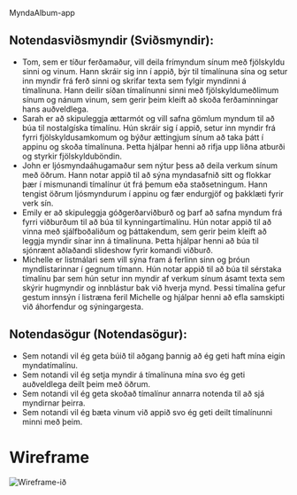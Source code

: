 MyndaAlbum-app
## Notendasviðsmyndir (Sviðsmyndir):
- Tom, sem er tíður ferðamaður, vill deila frímyndum sínum með fjölskyldu sinni og vinum. Hann skráir sig inn í appið, býr til tímalínuna sína og setur inn myndir frá ferð sinni og skrifar texta sem fylgir myndinni á tímalínuna. Hann deilir síðan tímalínunni sinni með fjölskyldumeðlimum sínum og nánum vinum, sem gerir þeim kleift að skoða ferðaminningar hans auðveldlega.  
- Sarah er að skipuleggja ættarmót og vill safna gömlum myndum til að búa til nostalgíska tímalínu. Hún skráir sig í appið, setur inn myndir frá fyrri fjölskyldusamkomum og býður ættingjum sínum að taka þátt í appinu og skoða tímalínuna. Þetta hjálpar henni að rifja upp liðna atburði og styrkir fjölskylduböndin.  
- John er ljósmyndaáhugamaður sem nýtur þess að deila verkum sínum með öðrum. Hann notar appið til að sýna myndasafnið sitt og flokkar þær í mismunandi tímalínur út frá þemum eða staðsetningum. Hann tengist öðrum ljósmyndurum í appinu og fær endurgjöf og þakklæti fyrir verk sín.  
- Emily er að skipuleggja góðgerðarviðburð og þarf að safna myndum frá fyrri viðburðum til að búa til kynningartímalínu. Hún notar appið til að vinna með sjálfboðaliðum og þáttakendum, sem gerir þeim kleift að leggja myndir sínar inn á tímalínuna. Þetta hjálpar henni að búa til sjónrænt aðlaðandi slideshow fyrir komandi viðburð.
- Michelle er listmálari sem vill sýna fram á ferlinn sinn og þróun myndlistarinnar í gegnum tímann. Hún notar appið til að búa til sérstaka tímalínu þar sem hún setur inn myndir af verkum sínum ásamt texta sem skýrir hugmyndir og innblástur bak við hverja mynd. Þessi tímalína gefur gestum innsýn í listræna feril Michelle og hjálpar henni að efla samskipti við áhorfendur og sýningargesta.

## Notendasögur (Notendasögur):  
- Sem notandi vil ég geta búið til aðgang þannig að ég geti haft mína eigin myndatímalínu.
- Sem notandi vil ég setja myndir á tímalínuna mína svo ég geti auðveldlega deilt þeim með öðrum.
- Sem notandi vil ég geta skoðað tímalínur annarra notenda til að sjá myndirnar þeirra.
- Sem notandi vil ég bæta vinum við appið svo ég geti deilt tímalínunni minni með þeim.

<h1>Wireframe</h1>  

![Wireframe-ið](Wireframes_Final.png)  
